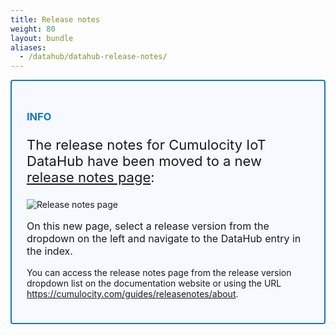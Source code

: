 ```yaml
---
title: Release notes
weight: 80
layout: bundle
aliases:
  - /datahub/datahub-release-notes/
---
```


<div style="padding: 24px ; border: 2px solid #1776BF; border-radius: 4px; margin-bottom: 24px; background-color: #f6fafe ">
  <h3 style="color: #1776BF"><strong>INFO</strong></h3>
  <p class="lead" style="font-size:22px"> The release notes for Cumulocity IoT DataHub have been moved to a new <a href="https://cumulocity.com/guides/releasenotes/about">release notes page</a>:</p>

![Release notes page](/images/release-notes/release-notes-overview.png)

<p style="font-size:16px">On this new page, select a release version from the dropdown on the left and navigate to the DataHub entry in the index.</p>

You can access the release notes page from the release version dropdown list on the documentation website or using the URL <a href="https://cumulocity.com/guides/releasenotes/about">https://cumulocity.com/guides/releasenotes/about</a>.

</div>
